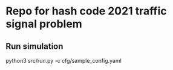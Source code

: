 # Repo for hash code 2021 traffic signal problem

## Run simulation
python3 src/run.py -c cfg/sample_config.yaml
